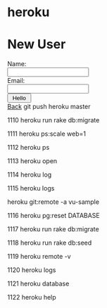 # heroku

<!DOCTYPE html>
<html>
<head>
	<title>First Social </title>
</head>
<body>
	<h1>New User</h1>
	Name: <br/> <input type="text"/>
	<br/>
	Email: <br/> <input type="text"/>
	<br/>
<input type="button" value=" Hello ">
<br/>
<a href="#">Back</a>
</body>
</html>
 git push heroku master

 1110  heroku run rake db:migrate
 
 1111  heroku ps:scale web=1
 
 1112  heroku ps
 
 1113  heroku open
 
 1114  heroku log
 
 1115  heroku logs

 heroku git:remote -a vu-sample
 
 1116  heroku pg:reset DATABASE
 
 1117  heroku run rake db:migrate
 
 1118  heroku run rake db:seed


 1119  heroku remote -v
 
 1120  heroku logs
 
 1121  heroku database
 
 1122  heroku help
